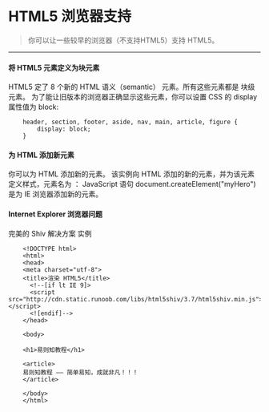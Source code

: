 # HTML5 浏览器支持

> 你可以让一些较早的浏览器（不支持HTML5）支持 HTML5。

---

#### 将 HTML5 元素定义为块元素

HTML5 定了 8 个新的 HTML 语义（semantic） 元素。所有这些元素都是 块级 元素。
为了能让旧版本的浏览器正确显示这些元素，你可以设置 CSS 的 display 属性值为 block:

		header, section, footer, aside, nav, main, article, figure {
	    	display: block; 
		}

#### 为 HTML 添加新元素

你可以为 HTML 添加新的元素。
该实例向 HTML 添加的新的元素，并为该元素定义样式，元素名为 <myHero> ：
JavaScript 语句 document.createElement("myHero") 是为 IE 浏览器添加新的元素。

#### Internet Explorer 浏览器问题

完美的 Shiv 解决方案
实例
```
	<!DOCTYPE html>
	<html>
	<head>
	<meta charset="utf-8">
	<title>渲染 HTML5</title>
	  <!--[if lt IE 9]>
	  <script src="http://cdn.static.runoob.com/libs/html5shiv/3.7/html5shiv.min.js"></script>
	  <![endif]-->
	</head>
	 
	<body>
	 
	<h1>易则知教程</h1>
	 
	<article>
	易则知教程 —— 简单易知，成就非凡！！！
	</article>
	 
	</body>
	</html>
```